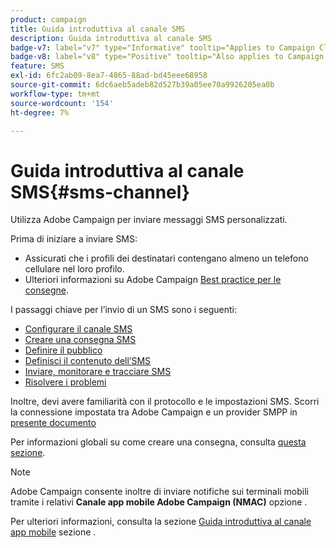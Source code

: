 ```yaml
---
product: campaign
title: Guida introduttiva al canale SMS
description: Guida introduttiva al canale SMS
badge-v7: label="v7" type="Informative" tooltip="Applies to Campaign Classic v7"
badge-v8: label="v8" type="Positive" tooltip="Also applies to Campaign v8"
feature: SMS
exl-id: 6fc2ab09-8ea7-4865-88ad-bd45eee68958
source-git-commit: 6dc6aeb5adeb82d527b39a05ee70a9926205ea0b
workflow-type: tm+mt
source-wordcount: '154'
ht-degree: 7%

---
```


# Guida introduttiva al canale SMS{#sms-channel}




Utilizza Adobe Campaign per inviare messaggi SMS personalizzati.

Prima di iniziare a inviare SMS:

* Assicurati che i profili dei destinatari contengano almeno un telefono cellulare nel loro profilo.
* Ulteriori informazioni su Adobe Campaign [Best practice per le consegne](delivery-best-practices.md).

I passaggi chiave per l’invio di un SMS sono i seguenti:

* [Configurare il canale SMS](sms-set-up.md)
* [Creare una consegna SMS](sms-create.md)
* [Definire il pubblico](sms-create.md#selecting-the-target-population)
* [Definisci il contenuto dell’SMS](sms-create.md#defining-the-sms-content)
* [Inviare, monitorare e tracciare SMS](sms-send.md)
* [Risolvere i problemi](troubleshooting-sms.md)

Inoltre, devi avere familiarità con il protocollo e le impostazioni SMS. Scorri la connessione impostata tra Adobe Campaign e un provider SMPP in [presente documento](sms-protocol.md)

Per informazioni globali su come creare una consegna, consulta [questa sezione](steps-about-delivery-creation-steps.md).

>[!NOTE]
>
>Adobe Campaign consente inoltre di inviare notifiche sui terminali mobili tramite i relativi **Canale app mobile Adobe Campaign (NMAC)** opzione .
> 
>Per ulteriori informazioni, consulta la sezione [Guida introduttiva al canale app mobile](about-mobile-app-channel.md) sezione .
